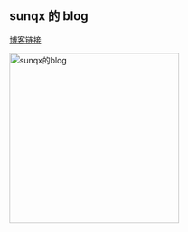 ## sunqx 的 blog

[博客链接](http://www.sunqx.top:4000)

<!-- ![](http://106.13.32.252:80/img/preview.png=300x500) -->
 <img src="http://www.sunqx.top/img/preview.png?id=1111" width = "300"  alt="sunqx的blog" align=left />

